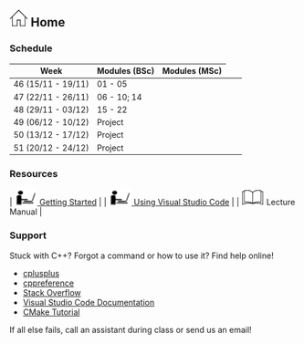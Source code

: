 ## [![Home](img/home.jpg)](https://rugtres.github.io/programming4biologists/) Home

### Schedule

| Week               | Modules (BSc) | Modules (MSc) | 
|--------------------|---------------|---------------|
| 46 (15/11 - 19/11)  <td colspan=2>01 - 05 |
| 47 (22/11 - 26/11)  <td colspan=2>06 - 10; 14 |
| 48 (29/11 - 03/12) | 15 - 22 |
| 49 (06/12 - 10/12) | Project | 
| 50 (13/12 - 17/12) | Project |
| 51 (20/12 - 24/12) | Project |

### Resources

| [![laptop](img/laptop.png) Getting Started](https://rugtres.github.io/programming4biologists/getting-started) | 
| [![laptop](img/laptop.png) Using Visual Studio Code](https://rugtres.github.io/programming4biologists/using-vs-code) | 
| ![book](img/book.png) Lecture Manual |


### Support

Stuck with C++? Forgot a command or how to use it? Find help online!

- [cplusplus](https://www.cplusplus.com/)
- [cppreference](https://en.cppreference.com/w/)
- [Stack Overflow](https://stackoverflow.com/questions/tagged/c%2B%2B)
- [Visual Studio Code Documentation](https://code.visualstudio.com/docs)
- [CMake Tutorial](https://cmake.org/cmake/help/v3.22/guide/tutorial/index.html)

If all else fails, call an assistant during class or send us an email!
